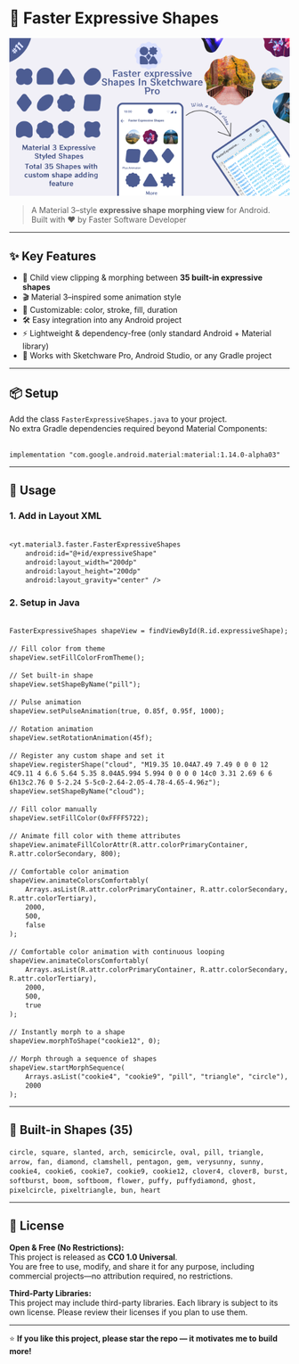 # 🎨 Faster Expressive Shapes

[![Watch the video](https://raw.githubusercontent.com/FasterSoftwareDeveloper/Faster-Expressive-Shapes-In-Sketchware-Pro/refs/heads/main/thumbnail.png)](https://youtu.be/sQeww8KHmU4)

> A Material 3–style **expressive shape morphing view** for Android.  
> Built with ❤️ by Faster Software Developer

---

## ✨ Key Features
- 🔄 Child view clipping & morphing between **35 built-in expressive shapes**  
- 🎬 Material 3–inspired some animation style
- 🎨 Customizable: color, stroke, fill, duration  
- 🛠️ Easy integration into any Android project  
- ⚡ Lightweight & dependency-free (only standard Android + Material library)  
- 📱 Works with Sketchware Pro, Android Studio, or any Gradle project  

---

## 📦 Setup

Add the class `FasterExpressiveShapes.java` to your project.  
No extra Gradle dependencies required beyond Material Components:

```

implementation "com.google.android.material:material:1.14.0-alpha03"

```

---

## 🚀 Usage

### 1. Add in Layout XML
```

<yt.material3.faster.FasterExpressiveShapes
    android:id="@+id/expressiveShape"
    android:layout_width="200dp"
    android:layout_height="200dp"
    android:layout_gravity="center" />

```

### 2. Setup in Java
```

FasterExpressiveShapes shapeView = findViewById(R.id.expressiveShape);

// Fill color from theme
shapeView.setFillColorFromTheme();

// Set built-in shape
shapeView.setShapeByName("pill");

// Pulse animation
shapeView.setPulseAnimation(true, 0.85f, 0.95f, 1000);

// Rotation animation
shapeView.setRotationAnimation(45f);

// Register any custom shape and set it
shapeView.registerShape("cloud", "M19.35 10.04A7.49 7.49 0 0 0 12 4C9.11 4 6.6 5.64 5.35 8.04A5.994 5.994 0 0 0 0 14c0 3.31 2.69 6 6 6h13c2.76 0 5-2.24 5-5c0-2.64-2.05-4.78-4.65-4.96z");
shapeView.setShapeByName("cloud");

// Fill color manually
shapeView.setFillColor(0xFFFF5722);

// Animate fill color with theme attributes
shapeView.animateFillColorAttr(R.attr.colorPrimaryContainer, R.attr.colorSecondary, 800);

// Comfortable color animation
shapeView.animateColorsComfortably(
    Arrays.asList(R.attr.colorPrimaryContainer, R.attr.colorSecondary, R.attr.colorTertiary),
    2000,
    500,
    false
);

// Comfortable color animation with continuous looping
shapeView.animateColorsComfortably(
    Arrays.asList(R.attr.colorPrimaryContainer, R.attr.colorSecondary, R.attr.colorTertiary),
    2000,
    500,
    true
);

// Instantly morph to a shape
shapeView.morphToShape("cookie12", 0);

// Morph through a sequence of shapes
shapeView.startMorphSequence(
    Arrays.asList("cookie4", "cookie9", "pill", "triangle", "circle"),
    2000
);

```

---

## 🧩 Built-in Shapes (35)

`circle, square, slanted, arch, semicircle, oval, pill, triangle, arrow, fan, diamond, clamshell, pentagon, gem, verysunny, sunny, cookie4, cookie6, cookie7, cookie9, cookie12, clover4, clover8, burst, softburst, boom, softboom, flower, puffy, puffydiamond, ghost, pixelcircle, pixeltriangle, bun, heart`

---

## 📜 License

**Open & Free (No Restrictions):**  
This project is released as **CC0 1.0 Universal**.  
You are free to use, modify, and share it for any purpose, including commercial projects—no attribution required, no restrictions.

**Third-Party Libraries:**  
This project may include third-party libraries. Each library is subject to its own license. Please review their licenses if you plan to use them.

---
⭐ **If you like this project, please star the repo — it motivates me to build more!** 
